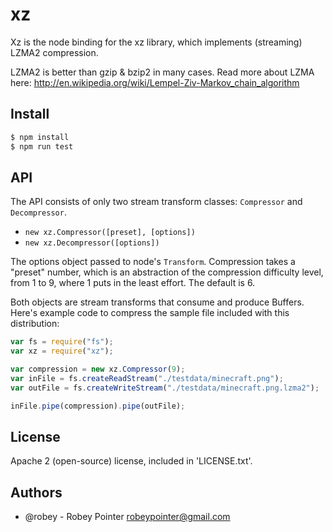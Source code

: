 xz
==

Xz is the node binding for the xz library, which implements (streaming) LZMA2 compression.

LZMA2 is better than gzip & bzip2 in many cases. Read more about LZMA here: http://en.wikipedia.org/wiki/Lempel-Ziv-Markov_chain_algorithm


Install
-------

```sh
$ npm install
$ npm run test
```


API
---

The API consists of only two stream transform classes: `Compressor` and `Decompressor`.

- `new xz.Compressor([preset], [options])`
- `new xz.Decompressor([options])`

The options object passed to node's `Transform`. Compression takes a "preset" number, which is an abstraction of the compression difficulty level, from 1 to 9, where 1 puts in the least effort. The default is 6.

Both objects are stream transforms that consume and produce Buffers. Here's example code to compress the sample file included with this distribution:

```javascript
var fs = require("fs");
var xz = require("xz");

var compression = new xz.Compressor(9);
var inFile = fs.createReadStream("./testdata/minecraft.png");
var outFile = fs.createWriteStream("./testdata/minecraft.png.lzma2");

inFile.pipe(compression).pipe(outFile);
```


License
-------

Apache 2 (open-source) license, included in 'LICENSE.txt'.


Authors
-------

- @robey - Robey Pointer <robeypointer@gmail.com>
